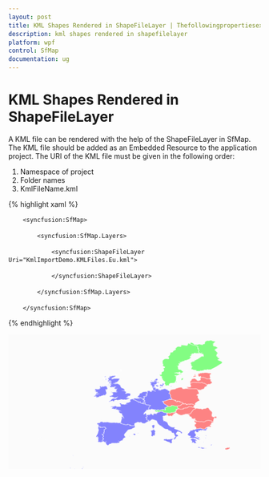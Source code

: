 ```yaml
---
layout: post
title: KML Shapes Rendered in ShapeFileLayer | ThefollowingpropertiesexposedatabindingintheMaps | wpf | Syncfusion
description: kml shapes rendered in shapefilelayer
platform: wpf
control: SfMap
documentation: ug
---
```


# KML Shapes Rendered in ShapeFileLayer

A KML file can be rendered with the help of the ShapeFileLayer in SfMap. The KML file should be added as an Embedded Resource to the application project. The URI of the KML file must be given in the following order:

1. Namespace of project
2. Folder names
3. KmlFileName.kml



{% highlight xaml %}






        <syncfusion:SfMap>

            <syncfusion:SfMap.Layers>

                <syncfusion:ShapeFileLayer Uri="KmlImportDemo.KMLFiles.Eu.kml">                    

                </syncfusion:ShapeFileLayer>

            </syncfusion:SfMap.Layers>

        </syncfusion:SfMap>

{% endhighlight %}

![](KML-Shapes-Rendered-in-ShapeFileLayer_images/KML-Shapes-Rendered-in-ShapeFileLayer_img1.png)



